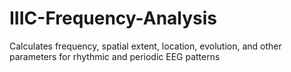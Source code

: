 # IIIC-Frequency-Analysis
Calculates frequency, spatial extent, location, evolution, and other parameters for rhythmic and periodic EEG patterns
